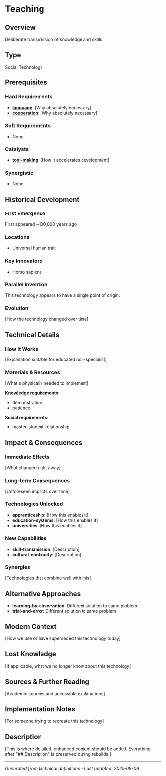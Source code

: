 # Teaching

## Overview
Deliberate transmission of knowledge and skills

## Type
Social Technology

## Prerequisites

### Hard Requirements
- **[language](../language/README.md)**: [Why absolutely necessary]
- **[cooperation](../cooperation/README.md)**: [Why absolutely necessary]

### Soft Requirements
- None

### Catalysts
- **[tool-making](../tool-making/README.md)**: [How it accelerates development]

### Synergistic
- None

## Historical Development

### First Emergence
First appeared ~100,000 years ago

### Locations
- Universal human trait

### Key Innovators
- Homo sapiens

### Parallel Invention
This technology appears to have a single point of origin.

### Evolution
[How the technology changed over time]

## Technical Details

### How It Works
[Explanation suitable for educated non-specialist]

### Materials & Resources
[What's physically needed to implement]


**Knowledge requirements:**
- demonstration
- patience


**Social requirements:**
- master-student-relationship

## Impact & Consequences

### Immediate Effects
[What changed right away]

### Long-term Consequences
[Unforeseen impacts over time]

### Technologies Unlocked
- **apprenticeship**: [How this enables it]
- **education-systems**: [How this enables it]
- **universities**: [How this enables it]

### New Capabilities
- **skill-transmission**: [Description]
- **cultural-continuity**: [Description]

### Synergies
[Technologies that combine well with this]

## Alternative Approaches
- **learning-by-observation**: Different solution to same problem
- **trial-and-error**: Different solution to same problem

## Modern Context
[How we use or have superseded this technology today]

## Lost Knowledge
[If applicable, what we no longer know about this technology]

## Sources & Further Reading
[Academic sources and accessible explanations]

## Implementation Notes
[For someone trying to recreate this technology]

## Description



[This is where detailed, enhanced content should be added. Everything after "## Description" is preserved during rebuilds.]

---
*Generated from technical definitions - Last updated: 2025-08-09*
